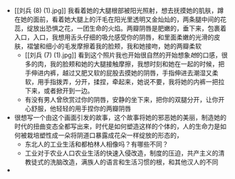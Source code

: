 - [[刘兵 (8) (1).jpg]] 我看着她的大腿根部被阳光照射，想去抚摸她的肌肤，蹲在她的面前，看着她大腿上的汗毛在阳光里透明又金灿灿的，两条腿中间的花蕊，绽放出恐惧之花，一团生命的火焰。两瓣阴唇是肥嫩的，垂下来，包裹着入口，入口，我想用舌头仔细的吸允感受你的阴唇，和里面柔嫩的光滑的皮肤，褶皱和细小的毛发摩擦着我的脸颊，我和她接吻，她的两瓣柔软
	- [[刘兵 (7) (1).jpg]] 看到这个照片我也开始很自然的开始想象*她*的口感，很多的肉，我的脸颊和她的大腿接触摩擦，我想时刻和她在一起的时候，把手伸进内裤，越过又肥又软的屁股去摸她的阴唇，手指伸进去潮湿又柔软，用手指拨弄，分开，揉捏，牵起来，她说不要，我将她的内裤一把拉下来，或者掀开到一边。
	- 有没有男人曾欣赏过你的阴唇，安静的坐下来，把你的双腿分开，让你开心舒服，他轻轻的用手捏你的两瓣阴唇
- 很想写一个由这个画面引发的故事，这个故事将她的邪恶她的美丽，制造她的时代的扭曲变态全都写出来，时代是如何塑造这样的个体的，人的生命力是如何被栽培塑性成一朵将阴道口暴露成花朵一样绽放的形态的，
	- 东北人的工业生活和都柏林人相像吗？有哪些不同？
	- 工业对于农业人口农业生活的快速入侵改造，制度的压迫，共产主义的清教徒式的洗脑改造，满族人的语言和生活习惯的根，和其他汉人的不同
- 